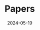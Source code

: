 ---
title: 'Papers'
date: 2024-05-19
type: landing

design:
  # Section spacing
  spacing: '5rem'

# Page sections
sections:
  - block: collection
    content:
      title: All Publications
      filters:
        folders:
          - publication
        featured_only: false
    design:
      view: article-grid
      columns: 2
---